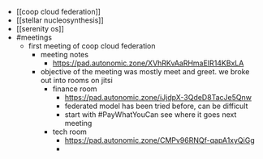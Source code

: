 - [[coop cloud federation]]
- [[stellar nucleosynthesis]]
- [[serenity os]]
- #meetings
	- first meeting of coop cloud federation
		- meeting notes
			- https://pad.autonomic.zone/XVhRKvAaRHmaEIR14KBxLA
		- objective of the meeting was mostly meet and greet. we broke out into rooms on jitsi
			- finance room
				- https://pad.autonomic.zone/iJjdpX-3QdeD8TacJe5Qnw
				- federated model has been tried before, can be difficult
				- start with #PayWhatYouCan see where it goes next meeting
			- tech room
				- https://pad.autonomic.zone/CMPv96RNQf-qapA1xyQiGg
				-